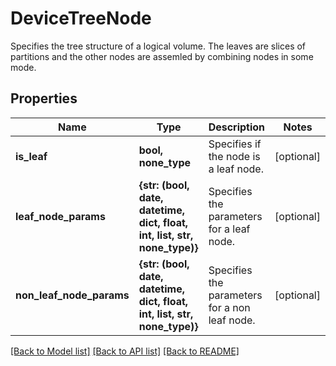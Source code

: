 # DeviceTreeNode

Specifies the tree structure of a logical volume. The leaves are slices of partitions and the other nodes are assemled by combining nodes in some mode.

## Properties
Name | Type | Description | Notes
------------ | ------------- | ------------- | -------------
**is_leaf** | **bool, none_type** | Specifies if the node is a leaf node. | [optional] 
**leaf_node_params** | **{str: (bool, date, datetime, dict, float, int, list, str, none_type)}** | Specifies the parameters for a leaf node. | [optional] 
**non_leaf_node_params** | **{str: (bool, date, datetime, dict, float, int, list, str, none_type)}** | Specifies the parameters for a non leaf node. | [optional] 

[[Back to Model list]](../README.md#documentation-for-models) [[Back to API list]](../README.md#documentation-for-api-endpoints) [[Back to README]](../README.md)


